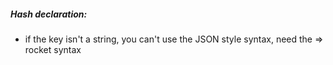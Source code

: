 ##### Hash declaration:
* if the key isn't a string, you can't use the JSON style syntax, need the => rocket syntax
